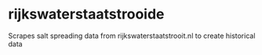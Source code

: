 # rijkswaterstaatstrooide
Scrapes salt spreading data from rijkswaterstaatstrooit.nl to create historical data
